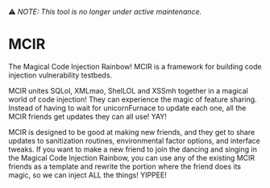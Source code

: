 :warning: *NOTE: This tool is no longer under active maintenance.*


MCIR
====

The Magical Code Injection Rainbow! MCIR is a framework for building code injection vulnerability testbeds.

MCIR unites SQLol, XMLmao, ShelLOL and XSSmh together in a magical world of code injection! They can experience the magic of feature sharing. Instead of having to wait for unicornFurnace to update each one, all the MCIR friends get updates they can all use! YAY!

MCIR is designed to be good at making new friends, and they get to share updates to sanitization routines, environmental factor options, and interface tweaks. If you want to make a new friend to join the dancing and singing in the Magical Code Injection Rainbow, you can use any of the existing MCIR friends as a template and rewrite the portion where the friend does its magic, so we can inject ALL the things! YIPPEE!
